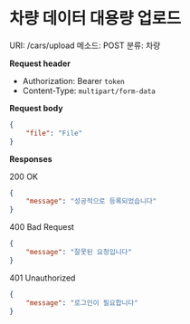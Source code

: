 # 차량 데이터 대용량 업로드

URI: /cars/upload
메소드: POST
분류: 차량

**Request header**

- Authorization: Bearer `token`
- Content-Type: `multipart/form-data`

**Request body**

```json
{
	"file": "File"
}
```

**Responses**

200 OK

```json
{
	"message": "성공적으로 등록되었습니다"
}
```

400 Bad Request

```json
{
	"message": "잘못된 요청입니다"
}
```

401 Unauthorized

```json
{
	"message": "로그인이 필요합니다"
}
```